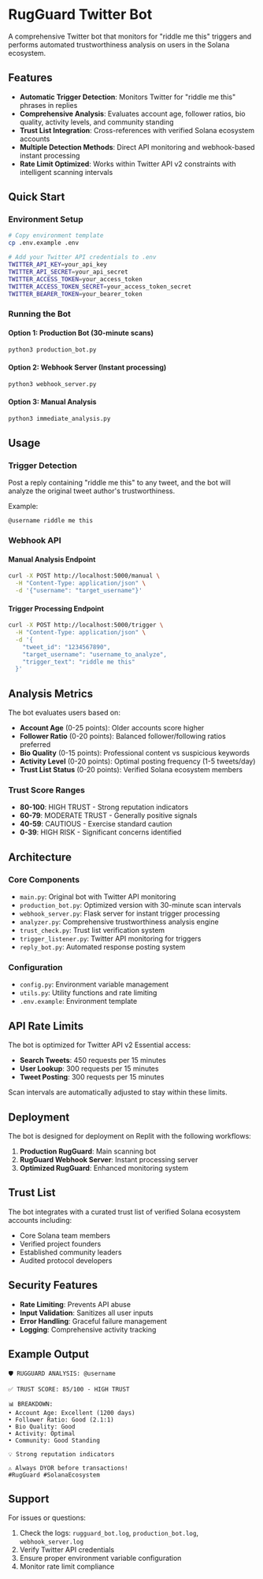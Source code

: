 # RugGuard Twitter Bot

A comprehensive Twitter bot that monitors for "riddle me this" triggers and performs automated trustworthiness analysis on users in the Solana ecosystem.

## Features

- **Automatic Trigger Detection**: Monitors Twitter for "riddle me this" phrases in replies
- **Comprehensive Analysis**: Evaluates account age, follower ratios, bio quality, activity levels, and community standing
- **Trust List Integration**: Cross-references with verified Solana ecosystem accounts
- **Multiple Detection Methods**: Direct API monitoring and webhook-based instant processing
- **Rate Limit Optimized**: Works within Twitter API v2 constraints with intelligent scanning intervals

## Quick Start

### Environment Setup
```bash
# Copy environment template
cp .env.example .env

# Add your Twitter API credentials to .env
TWITTER_API_KEY=your_api_key
TWITTER_API_SECRET=your_api_secret
TWITTER_ACCESS_TOKEN=your_access_token
TWITTER_ACCESS_TOKEN_SECRET=your_access_token_secret
TWITTER_BEARER_TOKEN=your_bearer_token
```

### Running the Bot

#### Option 1: Production Bot (30-minute scans)
```bash
python3 production_bot.py
```

#### Option 2: Webhook Server (Instant processing)
```bash
python3 webhook_server.py
```

#### Option 3: Manual Analysis
```bash
python3 immediate_analysis.py
```

## Usage

### Trigger Detection
Post a reply containing "riddle me this" to any tweet, and the bot will analyze the original tweet author's trustworthiness.

Example:
```
@username riddle me this
```

### Webhook API

#### Manual Analysis Endpoint
```bash
curl -X POST http://localhost:5000/manual \
  -H "Content-Type: application/json" \
  -d '{"username": "target_username"}'
```

#### Trigger Processing Endpoint
```bash
curl -X POST http://localhost:5000/trigger \
  -H "Content-Type: application/json" \
  -d '{
    "tweet_id": "1234567890",
    "target_username": "username_to_analyze",
    "trigger_text": "riddle me this"
  }'
```

## Analysis Metrics

The bot evaluates users based on:

- **Account Age** (0-25 points): Older accounts score higher
- **Follower Ratio** (0-20 points): Balanced follower/following ratios preferred
- **Bio Quality** (0-15 points): Professional content vs suspicious keywords
- **Activity Level** (0-20 points): Optimal posting frequency (1-5 tweets/day)
- **Trust List Status** (0-20 points): Verified Solana ecosystem members

### Trust Score Ranges

- **80-100**: HIGH TRUST - Strong reputation indicators
- **60-79**: MODERATE TRUST - Generally positive signals
- **40-59**: CAUTIOUS - Exercise standard caution
- **0-39**: HIGH RISK - Significant concerns identified

## Architecture

### Core Components

- `main.py`: Original bot with Twitter API monitoring
- `production_bot.py`: Optimized version with 30-minute scan intervals
- `webhook_server.py`: Flask server for instant trigger processing
- `analyzer.py`: Comprehensive trustworthiness analysis engine
- `trust_check.py`: Trust list verification system
- `trigger_listener.py`: Twitter API monitoring for triggers
- `reply_bot.py`: Automated response posting system

### Configuration

- `config.py`: Environment variable management
- `utils.py`: Utility functions and rate limiting
- `.env.example`: Environment template

## API Rate Limits

The bot is optimized for Twitter API v2 Essential access:

- **Search Tweets**: 450 requests per 15 minutes
- **User Lookup**: 300 requests per 15 minutes
- **Tweet Posting**: 300 requests per 15 minutes

Scan intervals are automatically adjusted to stay within these limits.

## Deployment

The bot is designed for deployment on Replit with the following workflows:

1. **Production RugGuard**: Main scanning bot
2. **RugGuard Webhook Server**: Instant processing server
3. **Optimized RugGuard**: Enhanced monitoring system

## Trust List

The bot integrates with a curated trust list of verified Solana ecosystem accounts including:

- Core Solana team members
- Verified project founders
- Established community leaders
- Audited protocol developers

## Security Features

- **Rate Limiting**: Prevents API abuse
- **Input Validation**: Sanitizes all user inputs
- **Error Handling**: Graceful failure management
- **Logging**: Comprehensive activity tracking

## Example Output

```
🛡️ RUGGUARD ANALYSIS: @username

✅ TRUST SCORE: 85/100 - HIGH TRUST

📊 BREAKDOWN:
• Account Age: Excellent (1200 days)
• Follower Ratio: Good (2.1:1)
• Bio Quality: Good
• Activity: Optimal
• Community: Good Standing

💡 Strong reputation indicators

⚠️ Always DYOR before transactions!
#RugGuard #SolanaEcosystem
```

## Support

For issues or questions:

1. Check the logs: `rugguard_bot.log`, `production_bot.log`, `webhook_server.log`
2. Verify Twitter API credentials
3. Ensure proper environment variable configuration
4. Monitor rate limit compliance
